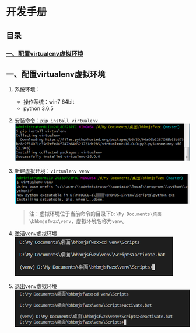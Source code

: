 # 开发手册

## 目录
### [一、配置virtualenv虚拟环境](#chapter01)






## <span id="chapter01">一、配置virtualenv虚拟环境</span>

1. 系统环境：   
   * 操作系统：win7 64bit
   * python 3.6.5

2. 安装命令：`pip install virtualenv`   
![virtualenv安装截图](https://github.com/YaJunCui/bhbmjsfwzx/blob/master/pictures/install_virtualenv.png?raw=true)

3. 新建虚拟环境：`virtualenv venv`  
![新建虚拟环境截图](https://github.com/YaJunCui/bhbmjsfwzx/blob/master/pictures/virtualenv_venv.png?raw=true)

    > 注：虚拟环境位于当前命令的目录下`D:\My Documents\桌面\bhbmjsfwzx\venv`，虚拟环境名称为`venv`。
4. 激活venv虚拟环境  
![激活虚拟环境截图](https://github.com/YaJunCui/bhbmjsfwzx/blob/master/pictures/venv_activate.png?raw=true)

4. 退出venv虚拟环境  
![退出虚拟环境截图](https://github.com/YaJunCui/bhbmjsfwzx/blob/master/pictures/venv_deactivate.png?raw=true)



